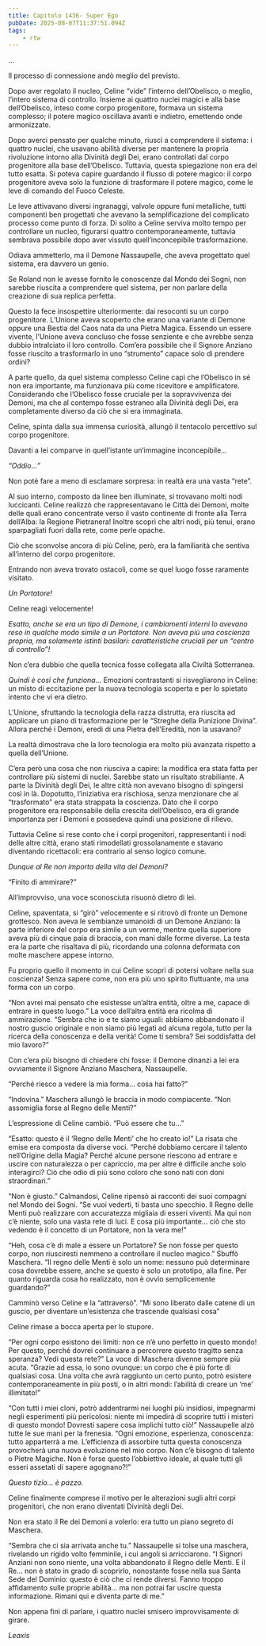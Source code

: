 ```yaml
---
title: Capitolo 1436- Super Ego
pubDate: 2025-08-07T11:37:51.094Z
tags:
    - rtw
---
```



…


Il processo di connessione andò meglio del previsto.


Dopo aver regolato il nucleo, Celine “vide” l’interno dell’Obelisco, o meglio, l’intero sistema di controllo. Insieme ai quattro nuclei magici e alla base dell’Obelisco, inteso come corpo progenitore, formava un sistema complesso; il potere magico oscillava avanti e indietro, emettendo onde armonizzate.


Dopo averci pensato per qualche minuto, riuscì a comprendere il sistema: i quattro nuclei, che usavano abilità diverse per mantenere la propria rivoluzione intorno alla Divinità degli Dei, erano controllati dal corpo progenitore alla base dell’Obelisco. Tuttavia, questa spiegazione non era del tutto esatta. Si poteva capire guardando il flusso di potere magico: il corpo progenitore aveva solo la funzione di trasformare il potere magico, come le leve di comando del Fuoco Celeste.


Le leve attivavano diversi ingranaggi, valvole oppure funi metalliche, tutti componenti ben progettati che avevano la semplificazione del complicato processo come punto di forza. Di solito a Celine serviva molto tempo per controllare un nucleo, figurarsi quattro contemporaneamente, tuttavia sembrava possibile dopo aver vissuto quell’inconcepibile trasformazione.


Odiava ammetterlo, ma il Demone Nassaupelle, che aveva progettato quel sistema, era davvero un genio.


Se Roland non le avesse fornito le conoscenze dal Mondo dei Sogni, non sarebbe riuscita a comprendere quel sistema, per non parlare della creazione di sua replica perfetta.


Questo la fece insospettire ulteriormente: dai resoconti su un corpo progenitore. L’Unione aveva scoperto che erano una variante di Demone oppure una Bestia del Caos nata da una Pietra Magica. Essendo un essere vivente, l’Unione aveva concluso che fosse senziente e che avrebbe senza dubbio intralciato il loro controllo. Com’era possibile che il Signore Anziano fosse riuscito a trasformarlo in uno “strumento” capace solo di prendere ordini?


A parte quello, da quel sistema complesso Celine capì che l’Obelisco in sé non era importante, ma funzionava più come ricevitore e amplificatore. Considerando che l’Obelisco fosse cruciale per la sopravvivenza dei Demoni, ma che al contempo fosse estraneo alla Divinità degli Dei, era completamente diverso da ciò che si era immaginata.


Celine, spinta dalla sua immensa curiosità, allungò il tentacolo percettivo sul corpo progenitore.


Davanti a lei comparve in quell’istante un’immagine inconcepibile…


<em>“Oddio…”</em>


Non poté fare a meno di esclamare sorpresa: in realtà era una vasta “rete”.


Al suo interno, composto da linee ben illuminate, si trovavano molti nodi luccicanti. Celine realizzò che rappresentavano le Città dei Demoni, molte delle quali erano concentrate verso il vasto continente di fronte alla Terra dell’Alba: la Regione Pietranera! Inoltre scoprì che altri nodi, più tenui, erano sparpagliati fuori dalla rete, come perle opache.


Ciò che sconvolse ancora di più Celine, però, era la familiarità che sentiva all’interno del corpo progenitore.


Entrando non aveva trovato ostacoli, come se quel luogo fosse raramente visitato.


<em>Un Portatore!</em>


Celine reagì velocemente!


<em>Esatto, anche se era un tipo di Demone, i cambiamenti interni lo avevano reso in qualche modo simile a un Portatore. Non aveva più una coscienza propria, ma solamente istinti basilari: caratteristiche cruciali per un “centro di controllo”!</em>


Non c’era dubbio che quella tecnica fosse collegata alla Civiltà Sotterranea.


<em>Quindi è così che funziona…</em> Emozioni contrastanti si risvegliarono in Celine: un misto di eccitazione per la nuova tecnologia scoperta e per lo spietato intento che vi era dietro.


L’Unione, sfruttando la tecnologia della razza distrutta, era riuscita ad applicare un piano di trasformazione per le “Streghe della Punizione Divina”. Allora perché i Demoni, eredi di una Pietra dell'Eredità, non la usavano?


La realtà dimostrava che la loro tecnologia era molto più avanzata rispetto a quella dell’Unione.


C’era però una cosa che non riusciva a capire: la modifica era stata fatta per controllare più sistemi di nuclei. Sarebbe stato un risultato strabiliante. A parte la Divinità degli Dei, le altre città non avevano bisogno di spingersi così in là. Dopotutto, l’iniziativa era rischiosa, senza menzionare che al “trasformato” era stata strappata la coscienza. Dato che il corpo progenitore era responsabile della crescita dell’Obelisco, era di grande importanza per i Demoni e possedeva quindi una posizione di rilievo.


Tuttavia Celine si rese conto che i corpi progenitori, rappresentanti i nodi delle altre città, erano stati rimodellati grossolanamente e stavano diventando ricettacoli: era contrario al senso logico comune.


<em>Dunque al Re non importa della vita dei Demoni?</em>


“Finito di ammirare?”


All’improvviso, una voce sconosciuta risuonò dietro di lei.


Celine, spaventata, si “girò” velocemente e si ritrovò di fronte un Demone grottesco. Non aveva le sembianze umanoidi di un Demone Anziano: la parte inferiore del corpo era simile a un verme, mentre quella superiore aveva più di cinque paia di braccia, con mani dalle forme diverse. La testa era la parte che risaltava di più, ricordando una colonna deformata con molte maschere appese intorno.


Fu proprio quello il momento in cui Celine scoprì di potersi voltare nella sua coscienza! Senza sapere come, non era più uno spirito fluttuante, ma una forma con un corpo.


“Non avrei mai pensato che esistesse un’altra entità, oltre a me, capace di entrare in questo luogo.” La voce dell’altra entità era ricolma di ammirazione. “Sembra che io e te siamo uguali: abbiamo abbandonato il nostro guscio originale e non siamo più legati ad alcuna regola, tutto per la ricerca della conoscenza e della verità! Come ti sembra? Sei soddisfatta del mio lavoro?”


Con c’era più bisogno di chiedere chi fosse: il Demone dinanzi a lei era ovviamente il Signore Anziano Maschera, Nassaupelle.


“Perché riesco a vedere la mia forma… cosa hai fatto?”


“Indovina.” Maschera allungò le braccia in modo compiacente. “Non assomiglia forse al Regno delle Menti?”


L’espressione di Celine cambiò. “Può essere che tu…”


“Esatto: questo è il ‘Regno delle Menti’ che ho creato io!” La risata che emise era composta da diverse voci. “Perché dobbiamo cercare il talento nell’Origine della Magia? Perché alcune persone riescono ad entrare e uscire con naturalezza o per capriccio, ma per altre è difficile anche solo interagirci? Ciò che odio di più sono coloro che sono nati con doni straordinari.”


“Non è giusto.” Calmandosi, Celine ripensò ai racconti dei suoi compagni nel Mondo dei Sogni. “Se vuoi vederti, ti basta uno specchio. Il Regno delle Menti può realizzare con accuratezza migliaia di esseri viventi. Ma qui non c’è niente, solo una vasta rete di luci. E cosa più importante… ciò che sto vedendo è il concetto di un Portatore, non la vera me!”


“Heh, cosa c’è di male a essere un Portatore? Se non fosse per questo corpo, non riusciresti nemmeno a controllare il nucleo magico.” Sbuffò Maschera. “Il regno delle Menti è solo un nome: nessuno può determinare cosa dovrebbe essere, anche se questo è solo un prototipo, alla fine. Per quanto riguarda cosa ho realizzato, non è ovvio semplicemente guardando?”


Camminò verso Celine e la “attraversò”.  “Mi sono liberato dalle catene di un guscio, per diventare un’esistenza che trascende qualsiasi cosa”


Celine rimase a bocca aperta per lo stupore.


“Per ogni corpo esistono dei limiti: non ce n’è uno perfetto in questo mondo! Per questo, perché dovrei continuare a percorrere questo tragitto senza speranza? Vedi questa rete?” La voce di Maschera divenne sempre più acuta. “Grazie ad essa, io sono ovunque: un corpo che è più forte di qualsiasi cosa. Una volta che avrà raggiunto un certo punto, potrò esistere contemporaneamente in più posti, o in altri mondi: l’abilità di creare un ‘me’ illimitato!”


“Con tutti i miei cloni, potrò addentrarmi nei luoghi più insidiosi, impegnarmi negli esperimenti più pericolosi: niente mi impedirà di scoprire tutti i misteri di questo mondo! Dovresti sapere cosa implichi tutto ciò!” Nassaupelle alzò tutte le sue mani per la frenesia. “Ogni emozione, esperienza, conoscenza: tutto apparterrà a me. L’efficienza di assorbire tutta questa conoscenza provocherà una nuova evoluzione nel mio corpo. Non c’è bisogno di talento o Pietre Magiche. Non è forse questo l’obbiettivo ideale, al quale tutti gli esseri assetati di sapere agognano?!”


<em>Questo tizio… è pazzo.</em>


Celine finalmente comprese il motivo per le alterazioni sugli altri corpi progenitori, che non erano diventati Divinità degli Dei.


Non era stato il Re dei Demoni a volerlo: era tutto un piano segreto di Maschera.


“Sembra che ci sia arrivata anche tu.” Nassaupelle si tolse una maschera, rivelando un rigido volto femminile, i cui angoli si arricciarono. “I Signori Anziani non sono niente, una volta abbandonato il Regno delle Menti. E il Re… non è stato in grado di scoprirlo, nonostante fosse nella sua Santa Sede del Dominio: questo è ciò che ci rende diversi. Fanno troppo affidamento sulle proprie abilità… ma non potrai far uscire questa informazione. Rimani qui e diventa parte di me.”


Non appena finì di parlare, i quattro nuclei smisero improvvisamente di girare.










<em>Leaxis</em>
                                


                                



